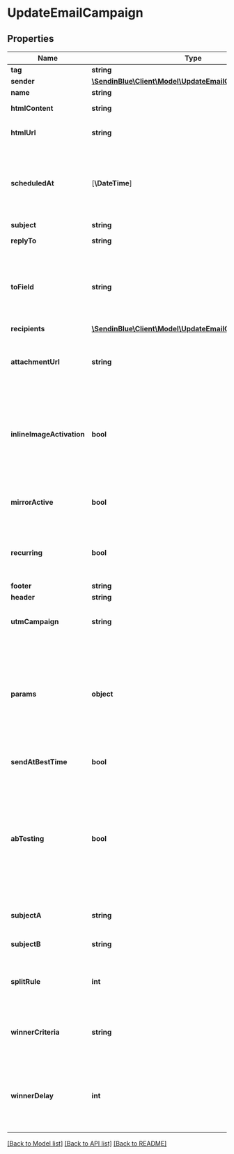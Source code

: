 # UpdateEmailCampaign

## Properties
Name | Type | Description | Notes
------------ | ------------- | ------------- | -------------
**tag** | **string** | Tag of the campaign | [optional] 
**sender** | [**\SendinBlue\Client\Model\UpdateEmailCampaignSender**](UpdateEmailCampaignSender.md) |  | [optional] 
**name** | **string** | Name of the campaign | [optional] 
**htmlContent** | **string** | Body of the message (HTML version). REQUIRED if htmlUrl is empty | [optional] 
**htmlUrl** | **string** | Url which contents the body of the email message. REQUIRED if htmlContent is empty | [optional] 
**scheduledAt** | [**\DateTime**] | UTC date-time on which the campaign has to run (YYYY-MM-DDTHH:mm:ss.SSSZ). Prefer to pass your timezone in date-time format for accurate result. If sendAtBestTime is set to true, your campaign will be sent according to the date passed (ignoring the time part). | [optional] 
**subject** | **string** | Subject of the campaign | [optional] 
**replyTo** | **string** | Email on which campaign recipients will be able to reply to | [optional] 
**toField** | **string** | To personalize the «To» Field. If you want to include the first name and last name of your recipient, add &#x60;{FNAME} {LNAME}&#x60;. These contact attributes must already exist in your SendinBlue account. If input parameter &#39;params&#39; used please use &#x60;{{contact.FNAME}} {{contact.LNAME}}&#x60; for personalization | [optional] 
**recipients** | [**\SendinBlue\Client\Model\UpdateEmailCampaignRecipients**](UpdateEmailCampaignRecipients.md) |  | [optional] 
**attachmentUrl** | **string** | Absolute url of the attachment (no local file). Extension allowed: xlsx, xls, ods, docx, docm, doc, csv, pdf, txt, gif, jpg, jpeg, png, tif, tiff, rtf, bmp, cgm, css, shtml, html, htm, zip, xml, ppt, pptx, tar, ez, ics, mobi, msg, pub and eps | [optional] 
**inlineImageActivation** | **bool** | Status of inline image. inlineImageActivation &#x3D; false means image can’t be embedded, &amp; inlineImageActivation &#x3D; true means image can be embedded, in the email. You cannot send a campaign of more than 4MB with images embedded in the email. Campaigns with the images embedded in the email must be sent to less than 5000 contacts. | [optional] [default to false]
**mirrorActive** | **bool** | Status of mirror links in campaign. mirrorActive &#x3D; false means mirror links are deactivated, &amp; mirrorActive &#x3D; true means mirror links are activated, in the campaign | [optional] 
**recurring** | **bool** | FOR TRIGGER ONLY ! Type of trigger campaign.recurring &#x3D; false means contact can receive the same Trigger campaign only once, &amp; recurring &#x3D; true means contact can receive the same Trigger campaign several times | [optional] [default to false]
**footer** | **string** | Footer of the email campaign | [optional] 
**header** | **string** | Header of the email campaign | [optional] 
**utmCampaign** | **string** | Customize the utm_campaign value. If this field is empty, the campaign name will be used. Only alphanumeric characters and spaces are allowed | [optional] 
**params** | **object** | Pass the set of attributes to customize the type &#39;classic&#39; campaign. For example, &#x60;{\&quot;FNAME\&quot;:\&quot;Joe\&quot;, \&quot;LNAME\&quot;:\&quot;Doe\&quot;}&#x60;. The &#39;params&#39; field will get updated, only if the campaign is in New Template Language, else ignored. The New Template Language is dependent on the values of &#39;subject&#39;, &#39;htmlContent/htmlUrl&#39;, &#39;sender.name&#39; &amp; &#39;toField&#39; | [optional] 
**sendAtBestTime** | **bool** | Set this to true if you want to send your campaign at best time. Note:- if true, warmup ip will be disabled. | [optional] 
**abTesting** | **bool** | Status of A/B Test. abTesting &#x3D; false means it is disabled, &amp; abTesting &#x3D; true means it is enabled. &#39;subjectA&#39;, &#39;subjectB&#39;, &#39;splitRule&#39;, &#39;winnerCriteria&#39; &amp; &#39;winnerDelay&#39; will be considered if abTesting is set to true. &#39;subject&#39; if passed is ignored.  Can be set to true only if &#39;sendAtBestTime&#39; is &#39;false&#39;. You will be able to set up two subject lines for your campaign and send them to a random sample of your total recipients. Half of the test group will receive version A, and the other half will receive version B | [optional] [default to false]
**subjectA** | **string** | Subject A of the campaign. Considered if abTesting &#x3D; true. subjectA &amp; subjectB should have unique value | [optional] 
**subjectB** | **string** | Subject B of the campaign. Considered if abTesting &#x3D; true. subjectA &amp; subjectB should have unique value | [optional] 
**splitRule** | **int** | Add the size of your test groups. Considered if abTesting &#x3D; true. We&#39;ll send version A and B to a random sample of recipients, and then the winning version to everyone else | [optional] 
**winnerCriteria** | **string** | Choose the metrics that will determinate the winning version. Considered if &#39;splitRule&#39; &gt;&#x3D; 1 and &lt; 50. If splitRule &#x3D; 50, &#39;winnerCriteria&#39; is ignored if passed or alreday exist in record | [optional] 
**winnerDelay** | **int** | Choose the duration of the test in hours. Maximum is 7 days, pass 24*7 &#x3D; 168 hours. The winning version will be sent at the end of the test. Considered if &#39;splitRule&#39; &gt;&#x3D; 1 and &lt; 50. If splitRule &#x3D; 50, &#39;winnerDelay&#39; is ignored if passed or alreday exist in record | [optional] 

[[Back to Model list]](../../README.md#documentation-for-models) [[Back to API list]](../../README.md#documentation-for-api-endpoints) [[Back to README]](../../README.md)


